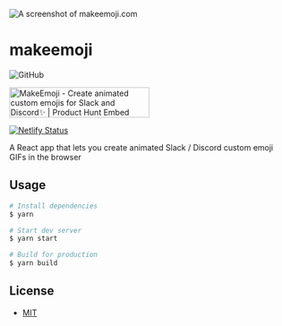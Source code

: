 ![A screenshot of makeemoji.com](https://i.imgur.com/WBz7yX7.png)

# makeemoji

![GitHub](https://img.shields.io/github/license/mpopv/makeemoji)

<a href="https://www.producthunt.com/posts/makeemoji?utm_source=badge-featured&utm_medium=badge&utm_souce=badge-makeemoji" target="_blank"><img src="https://api.producthunt.com/widgets/embed-image/v1/featured.svg?post_id=174711&theme=light" alt="MakeEmoji - Create animated custom emojis for Slack and Discord✨ | Product Hunt Embed" style="width: 250px; height: 54px;" width="250px" height="54px" /></a>

[![Netlify Status](https://api.netlify.com/api/v1/badges/9e4af9c2-b91d-464f-a9c9-c1b1e274f11a/deploy-status)](https://app.netlify.com/sites/gifted-lewin-ac489d/deploys)

A React app that lets you create animated Slack / Discord custom emoji GIFs in the browser

## Usage

```sh
# Install dependencies
$ yarn

# Start dev server
$ yarn start

# Build for production
$ yarn build
```

## License
- [MIT](https://github.com/mpopv/makeemoji/blob/master/LICENSE)